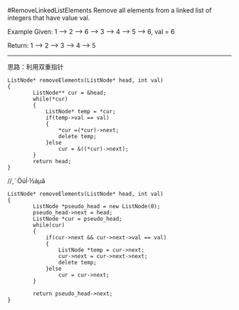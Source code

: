 #RemoveLinkedListElements
Remove all elements from a linked list of integers that have value val.

Example
Given: 1 --> 2 --> 6 --> 3 --> 4 --> 5 --> 6, val = 6

Return: 1 --> 2 --> 3 --> 4 --> 5



---

思路：利用双重指针
```
ListNode* removeElements(ListNode* head, int val)
{
        ListNode** cur = &head;
        while(*cur)
        {
            ListNode* temp = *cur;
            if(temp->val == val)
            {
                *cur =(*cur)->next;
                delete temp;
            }else
                cur = &((*cur)->next);
        }
        return head;
}
```
//¸¨ÖúÍ·½áµã
```
ListNode* removeElements(ListNode* head, int val)
{
        ListNode *pseudo_head = new ListNode(0);
        pseudo_head->next = head;
        ListNode *cur = pseudo_head;
        while(cur)
        {
            if(cur->next && cur->next->val == val)
            {
                ListNode *temp = cur->next;
                cur->next = cur->next->next;
                delete temp;
            }else
                cur = cur->next;
        }
        
        return pseudo_head->next;
}
```
